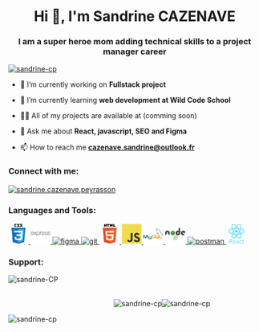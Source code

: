 
<h1 align="center">Hi 👋, I'm Sandrine CAZENAVE</h1>
<h3 align="center">I am a super heroe mom adding technical skills to a project manager career</h3>

<p align="left"> 
  <a href="https://github.com/ryo-ma/github-profile-trophy">
    <img src="https://github-profile-trophy.vercel.app/?username=sandrine-cp" alt="sandrine-cp" />
  </a> 
</p>

- 🔭 I’m currently working on **Fullstack project**

- 🌱 I’m currently learning **web development at Wild Code School**

- 👨‍💻 All of my projects are available at (comming soon)

- 💬 Ask me about **React, javascript, SEO and Figma**

- 📫 How to reach me **cazenave.sandrine@outlook.fr**

<h3 align="left">Connect with me:</h3>
<p align="left">
  <a href="https://www.linkedin.com/in/sandrine-cazenave-peyrasson" target="blank">
    <img align="center" src="https://raw.githubusercontent.com/rahuldkjain/github-profile-readme-generator/master/src/images/icons/Social/linked-in-alt.svg" alt="sandrine.cazenave.peyrasson" height="30" width="40" />
  </a>
</p>

<h3 align="left">Languages and Tools:</h3>
<p align="left"> 
  <a href="https://www.w3schools.com/css/" target="_blank" rel="noreferrer"> 
    <img src="https://raw.githubusercontent.com/devicons/devicon/master/icons/css3/css3-original-wordmark.svg" alt="css3" width="40" height="40"/>       </a> 
  <a href="https://expressjs.com" target="_blank" rel="noreferrer"> 
    <img src="https://raw.githubusercontent.com/devicons/devicon/master/icons/express/express-original-wordmark.svg" alt="express" width="40" height="40"/> 
  </a> 
  <a href="https://www.figma.com/" target="_blank" rel="noreferrer"> 
    <img src="https://www.vectorlogo.zone/logos/figma/figma-icon.svg" alt="figma" width="40" height="40"/> 
  </a> 
  <a href="https://git-scm.com/" target="_blank" rel="noreferrer"> 
    <img src="https://www.vectorlogo.zone/logos/git-scm/git-scm-icon.svg" alt="git" width="40" height="40"/> 
  </a> 
  <a href="https://www.w3.org/html/" target="_blank" rel="noreferrer"> 
    <img src="https://raw.githubusercontent.com/devicons/devicon/master/icons/html5/html5-original-wordmark.svg" alt="html5" width="40" height="40"/> </a> 
  <a href="https://developer.mozilla.org/en-US/docs/Web/JavaScript" target="_blank" rel="noreferrer"> 
      <img src="https://raw.githubusercontent.com/devicons/devicon/master/icons/javascript/javascript-original.svg" alt="javascript" width="40" height="40"/> 
  </a> 
  <a href="https://www.mysql.com/" target="_blank" rel="noreferrer"> 
    <img src="https://raw.githubusercontent.com/devicons/devicon/master/icons/mysql/mysql-original-wordmark.svg" alt="mysql" width="40" height="40"/> 
  </a> 
  <a href="https://nodejs.org" target="_blank" rel="noreferrer"> 
    <img src="https://raw.githubusercontent.com/devicons/devicon/master/icons/nodejs/nodejs-original-wordmark.svg" alt="nodejs" width="40" height="40"/> </a> <a href="https://postman.com" target="_blank" rel="noreferrer"> 
      <img src="https://www.vectorlogo.zone/logos/getpostman/getpostman-icon.svg" alt="postman" width="40" height="40"/> 
    </a> 
  <a href="https://reactjs.org/" target="_blank" rel="noreferrer"> 
    <img src="https://raw.githubusercontent.com/devicons/devicon/master/icons/react/react-original-wordmark.svg" alt="react" width="40" height="40"/> 
  </a> 
</p>

<h3 align="left">Support:</h3>
<p>
  <a href="https://www.buymeacoffee.com/sandrine-CP"> 
    <img align="left" src="https://cdn.buymeacoffee.com/buttons/v2/default-yellow.png" height="50" width="210" alt="sandrine-CP" />
  </a>
</p><br><br>

<p>
  <img align="left" src="https://github-readme-stats.vercel.app/api/top-langs?username=sandrine-cp&show_icons=true&locale=en&layout=compact" alt="sandrine-cp" />
</p>

<p>&nbsp;
  <img align="left" src="https://github-readme-stats.vercel.app/api?username=sandrine-cp&show_icons=true&locale=en" alt="sandrine-cp" />
</p>

<p>
  <img align="left" src="https://github-readme-streak-stats.herokuapp.com/?user=sandrine-cp&" alt="sandrine-cp" />
</p>


<!--
**Sandrine-CP/Sandrine-CP** is a ✨ _special_ ✨ repository because its `README.md` (this file) appears on your GitHub profile.

Here are some ideas to get you started:

- 🔭 I’m currently working on ...
- 🌱 I’m currently learning ...
- 👯 I’m looking to collaborate on ...
- 🤔 I’m looking for help with ...
- 💬 Ask me about ...
- 📫 How to reach me: ...
- 😄 Pronouns: ...
- ⚡ Fun fact: ...
-->
